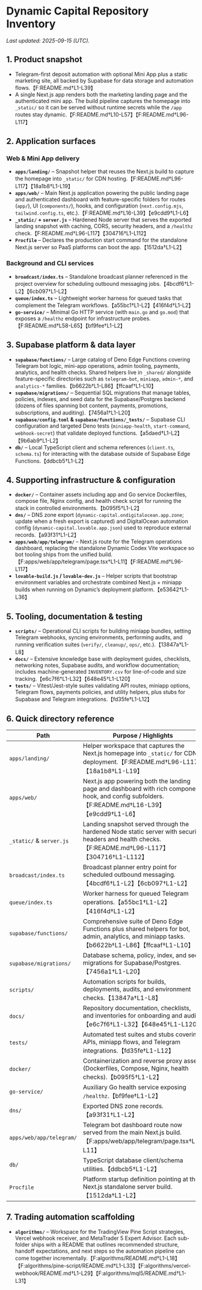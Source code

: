 # Dynamic Capital Repository Inventory

_Last updated: 2025-09-15 (UTC)._

## 1. Product snapshot

- Telegram-first deposit automation with optional Mini App plus a static
  marketing site, all backed by Supabase for data storage and automation
  flows.【F:README.md†L1-L39】
- A single Next.js app renders both the marketing landing page and the
  authenticated mini app. The build pipeline captures the homepage into
  `_static/` so it can be served without runtime secrets while the `/app` routes
  stay dynamic.【F:README.md†L10-L57】【F:README.md†L96-L117】

## 2. Application surfaces

### Web & Mini App delivery

- **`apps/landing/`** – Snapshot helper that reuses the Next.js build to capture
  the homepage into `_static/` for CDN
  hosting.【F:README.md†L96-L117】【18a1b8†L1-L19】
- **`apps/web/`** – Main Next.js application powering the public landing page
  and authenticated dashboard with feature-specific folders for routes (`app/`),
  UI (`components/`), hooks, and configuration (`next.config.mjs`,
  `tailwind.config.ts`, etc.).【F:README.md†L16-L39】【e9cdd9†L1-L6】
- **`_static/` + `server.js`** – Hardened Node server that serves the exported
  landing snapshot with caching, CORS, security headers, and a `/healthz`
  check.【F:README.md†L96-L117】【304716†L1-L112】
- **`Procfile`** – Declares the production start command for the standalone
  Next.js server so PaaS platforms can boot the app.【1512da†L1-L2】

### Background and CLI services

- **`broadcast/index.ts`** – Standalone broadcast planner referenced in the
  project overview for scheduling outbound messaging
  jobs.【4bcdf6†L1-L2】【6cb097†L1-L2】
- **`queue/index.ts`** – Lightweight worker harness for queued tasks that
  complement the Telegram workflows.【a55bc1†L1-L2】【416f4d†L1-L2】
- **`go-service/`** – Minimal Go HTTP service (with `main.go` and `go.mod`) that
  exposes a `/healthz` endpoint for infrastructure
  probes.【F:README.md†L58-L65】【bf9fee†L1-L2】

## 3. Supabase platform & data layer

- **`supabase/functions/`** – Large catalog of Deno Edge Functions covering
  Telegram bot logic, mini-app operations, admin tooling, payments, analytics,
  and health checks. Shared helpers live in `_shared/` alongside
  feature-specific directories such as `telegram-bot`, `miniapp`, `admin-*`, and
  `analytics-*` families.【b6622b†L1-L86】【ffcaaf†L1-L10】
- **`supabase/migrations/`** – Sequential SQL migrations that manage tables,
  policies, indexes, and seed data for the Supabase/Postgres backend (dozens of
  files spanning bot content, payments, promotions, subscriptions, and
  auditing).【7456a1†L1-L20】
- **`supabase/config.toml` & `supabase/functions/_tests/`** – Supabase CLI
  configuration and targeted Deno tests (`miniapp-health`, `start-command`,
  `webhook-secret`) that validate deployed
  functions.【a5daed†L1-L2】【9b6ab9†L1-L2】
- **`db/`** – Local TypeScript client and schema references (`client.ts`,
  `schema.ts`) for interacting with the database outside of Supabase Edge
  Functions.【ddbcb5†L1-L2】

## 4. Supporting infrastructure & configuration

- **`docker/`** – Container assets including app and Go service Dockerfiles,
  compose file, Nginx config, and health check script for running the stack in
  controlled environments.【b095f5†L1-L2】
- **`dns/`** – DNS zone export (`dynamic-capital.ondigitalocean.app.zone`;
  update when a fresh export is captured) and DigitalOcean automation config
  (`dynamic-capital.lovable.app.json`) used to reproduce external
  records.【a93f31†L1-L2】
- **`apps/web/app/telegram/`** – Next.js route for the Telegram operations
  dashboard, replacing the standalone Dynamic Codex Vite workspace so bot
  tooling ships from the unified
  build.【F:apps/web/app/telegram/page.tsx†L1-L11】【F:README.md†L96-L117】
- **`lovable-build.js` / `lovable-dev.js`** – Helper scripts that bootstrap
  environment variables and orchestrate combined Next.js + miniapp builds when
  running on Dynamic’s deployment platform.【e53642†L1-L36】

## 5. Tooling, documentation & testing

- **`scripts/`** – Operational CLI scripts for building miniapp bundles, setting
  Telegram webhooks, syncing environments, performing audits, and running
  verification suites (`verify/`, `cleanup/`, `ops/`, etc.).【13847a†L1-L8】
- **`docs/`** – Extensive knowledge base with deployment guides, checklists,
  networking notes, Supabase audits, and workflow documentation; includes
  machine-generated `INVENTORY.csv` for line-of-code and size
  tracking.【e6c7f6†L1-L32】【648e45†L1-L120】
- **`tests/`** – Vitest/Jest-style suites validating API routes, miniapp
  options, Telegram flows, payments policies, and utility helpers, plus stubs
  for Supabase and Telegram integrations.【fd35fe†L1-L12】

## 6. Quick directory reference

| Path                     | Purpose / Highlights                                                                                                                               |
| ------------------------ | -------------------------------------------------------------------------------------------------------------------------------------------------- |
| `apps/landing/`          | Helper workspace that captures the Next.js homepage into `_static/` for CDN deployment.【F:README.md†L96-L117】【18a1b8†L1-L19】                   |
| `apps/web/`              | Next.js app powering both the landing page and dashboard with rich component, hook, and config subfolders.【F:README.md†L16-L39】【e9cdd9†L1-L6】  |
| `_static/` & `server.js` | Landing snapshot served through the hardened Node static server with security headers and health checks.【F:README.md†L96-L117】【304716†L1-L112】 |
| `broadcast/index.ts`     | Broadcast planner entry point for scheduled outbound messaging.【4bcdf6†L1-L2】【6cb097†L1-L2】                                                    |
| `queue/index.ts`         | Worker harness for queued Telegram operations.【a55bc1†L1-L2】【416f4d†L1-L2】                                                                     |
| `supabase/functions/`    | Comprehensive suite of Deno Edge Functions plus shared helpers for bot, admin, analytics, and miniapp tasks.【b6622b†L1-L86】【ffcaaf†L1-L10】     |
| `supabase/migrations/`   | Database schema, policy, index, and seed migrations for Supabase/Postgres.【7456a1†L1-L20】                                                        |
| `scripts/`               | Automation scripts for builds, deployments, audits, and environment checks.【13847a†L1-L8】                                                        |
| `docs/`                  | Repository documentation, checklists, and inventories for onboarding and audits.【e6c7f6†L1-L32】【648e45†L1-L120】                                |
| `tests/`                 | Automated test suites and stubs covering APIs, miniapp flows, and Telegram integrations.【fd35fe†L1-L12】                                          |
| `docker/`                | Containerization and reverse proxy assets (Dockerfiles, Compose, Nginx, health checks).【b095f5†L1-L2】                                            |
| `go-service/`            | Auxiliary Go health service exposing `/healthz`.【bf9fee†L1-L2】                                                                                   |
| `dns/`                   | Exported DNS zone records.【a93f31†L1-L2】                                                                                                         |
| `apps/web/app/telegram/` | Telegram bot dashboard route now served from the main Next.js build.【F:apps/web/app/telegram/page.tsx†L1-L11】                                    |
| `db/`                    | TypeScript database client/schema utilities.【ddbcb5†L1-L2】                                                                                       |
| `Procfile`               | Platform startup definition pointing at the Next.js standalone server build.【1512da†L1-L2】                                                       |

## 7. Trading automation scaffolding

- **`algorithms/`** – Workspace for the TradingView Pine Script strategies,
  Vercel webhook receiver, and MetaTrader 5 Expert Advisor. Each sub-folder
  ships with a README that outlines recommended structure, handoff expectations,
  and next steps so the automation pipeline can come together
  incrementally.【F:algorithms/README.md†L1-L18】【F:algorithms/pine-script/README.md†L1-L33】【F:algorithms/vercel-webhook/README.md†L1-L29】【F:algorithms/mql5/README.md†L1-L31】
